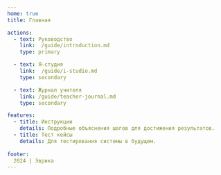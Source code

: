 ```yaml
---
home: true
title: Главная

actions:
  - text: Руководство
    link:  /guide/introduction.md
    type: primary

  - text: Я-студия
    link:  /guide/i-studio.md
    type: secondary

  - text: Журнал учителя
    link: /guide/teacher-journal.md
    type: secondary

features:
  - title: Инструкции
    details: Подробные объяснения шагов для достижения результатов.
  - title: Тест кейсы
    details: Для тестирования системы в будущем.
    
footer:
  2024 | Эврика
---
```


[default-theme-home]: https://vuejs.press/reference/default-theme/frontmatter.html#home-page
